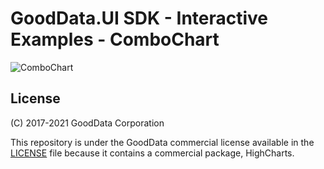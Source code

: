 # GoodData.UI SDK - Interactive Examples - ComboChart

![ComboChart](/assets/example-localhost-combochart.png)

## License

(C) 2017-2021 GoodData Corporation

This repository is under the GoodData commercial license available in the [LICENSE](LICENSE) file because it contains a commercial package, HighCharts.
